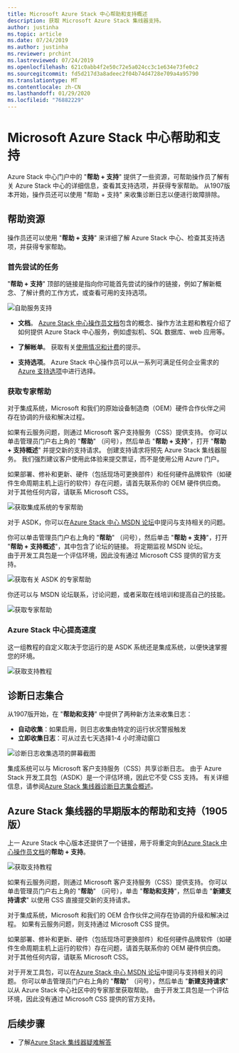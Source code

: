 ```yaml
---
title: Microsoft Azure Stack 中心帮助和支持概述
description: 获取 Microsoft Azure Stack 集线器支持。
author: justinha
ms.topic: article
ms.date: 07/24/2019
ms.author: justinha
ms.reviewer: prchint
ms.lastreviewed: 07/24/2019
ms.openlocfilehash: 621c0abb4f2e50c72e5a024cc3c1e634e73fe0c2
ms.sourcegitcommit: fd5d217d3a8adeec2f04b74d4728e709a4a95790
ms.translationtype: MT
ms.contentlocale: zh-CN
ms.lasthandoff: 01/29/2020
ms.locfileid: "76882229"
---
```

# <a name="microsoft-azure-stack-hub-help-and-support"></a>Microsoft Azure Stack 中心帮助和支持

Azure Stack 中心门户中的 "**帮助 + 支持**" 提供了一些资源，可帮助操作员了解有关 Azure Stack 中心的详细信息，查看其支持选项，并获得专家帮助。 从1907版本开始，操作员还可以使用 "帮助 + 支持" 来收集诊断日志以便进行故障排除。  

## <a name="help-resources"></a>帮助资源 

操作员还可以使用 "**帮助 + 支持**" 来详细了解 Azure Stack 中心、检查其支持选项，并获得专家帮助。 

### <a name="things-to-try-first"></a>首先尝试的任务

"**帮助 + 支持**" 顶部的链接是指向你可能首先尝试的操作的链接，例如了解新概念、了解计费的工作方式，或查看可用的支持选项。 

![自助服务支持](media/azure-stack-help-and-support/get-support-tiles.png)

- **文档**。 [Azure Stack 中心操作员文档](index.yml)包含的概念、操作方法主题和教程介绍了如何提供 Azure Stack 中心服务，例如虚拟机、SQL 数据库、web 应用等。 

- **了解帐单**。 获取有关[使用情况和计费](azure-stack-billing-and-chargeback.md)的提示。

- **支持选项**。 Azure Stack 中心操作员可以从一系列可满足任何企业需求的[Azure 支持选项](https://aka.ms/azstacksupport)中进行选择。 

### <a name="get-expert-help"></a>获取专家帮助 

对于集成系统，Microsoft 和我们的原始设备制造商（OEM）硬件合作伙伴之间存在协调的升级和解决过程。

如果有云服务问题，则通过 Microsoft 客户支持服务（CSS）提供支持。 你可以单击管理员门户右上角的 "**帮助**" （问号），然后单击 "**帮助 + 支持**"，打开 "**帮助 + 支持概述**" 并提交新的支持请求。 创建支持请求将预先 Azure Stack 集线器服务。 我们强烈建议客户使用此体验来提交票证，而不是使用公用 Azure 门户。 

如果部署、修补和更新、硬件（包括现场可更换部件）和任何硬件品牌软件（如硬件生命周期主机上运行的软件）存在问题，请首先联系你的 OEM 硬件供应商。 对于其他任何内容，请联系 Microsoft CSS。

![获取集成系统的专家帮助](media/azure-stack-help-and-support/get-support-integrated.png)

对于 ASDK，你可以在[Azure Stack 中心 MSDN 论坛](https://social.msdn.microsoft.com/Forums/azure/home?forum=azurestack)中提问与支持相关的问题。 

你可以单击管理员门户右上角的 "**帮助**" （问号），然后单击 "**帮助 + 支持**"，打开 "**帮助 + 支持概述**"，其中包含了论坛的链接。 将定期监视 MSDN 论坛。  
由于开发工具包是一个评估环境，因此没有通过 Microsoft CSS 提供的官方支持。

![获取有关 ASDK 的专家帮助](media/azure-stack-help-and-support/get-support-asdk.png)

你还可以与 MSDN 论坛联系，讨论问题，或者采取在线培训和提高自己的技能。 

![获取专家帮助](media/azure-stack-help-and-support/get-support-cards.png)

### <a name="get-up-to-speed-with-azure-stack-hub"></a>Azure Stack 中心提高速度

这一组教程的自定义取决于您运行的是 ASDK 系统还是集成系统，以便快速掌握您的环境。 

![获取支持教程](media/azure-stack-help-and-support/get-support-tutorials.png)

## <a name="diagnostic-log-collection"></a>诊断日志集合

从1907版开始，在 "**帮助和支持**" 中提供了两种新方法来收集日志：

- **自动收集**：如果启用，则日志收集由特定的运行状况警报触发 
- **立即收集日志**：可从过去七天选择1-4 小时滑动窗口

![诊断日志收集选项的屏幕截图](media/azure-stack-automatic-log-collection/azure-stack-log-collection-overview.png)

集成系统可以与 Microsoft 客户支持服务（CSS）共享诊断日志。 由于 Azure Stack 开发工具包（ASDK）是一个评估环境，因此它不受 CSS 支持。 有关详细信息，请参阅[Azure Stack 集线器诊断日志集合概述](azure-stack-diagnostic-log-collection-overview.md)。



## <a name="help-and-support-for-earlier-releases-azure-stack-hub-pre-1905"></a>Azure Stack 集线器的早期版本的帮助和支持（1905版）

上一 Azure Stack 中心版本还提供了一个链接，用于将重定向到[Azure Stack 中心操作员文档](https://aka.ms/adminportaldocs)的**帮助 + 支持**。

![获取支持教程](media/azure-stack-help-and-support/get-support-previous.png)

如果有云服务问题，则通过 Microsoft 客户支持服务（CSS）提供支持。 你可以单击管理员门户右上角的 "**帮助**" （问号），单击 "**帮助和支持**"，然后单击 "**新建支持请求**" 以使用 CSS 直接提交新的支持请求。

对于集成系统，Microsoft 和我们的 OEM 合作伙伴之间存在协调的升级和解决过程。 如果有云服务问题，则支持通过 Microsoft CSS 提供。 

如果部署、修补和更新、硬件（包括现场可更换部件）和任何硬件品牌软件（如硬件生命周期主机上运行的软件）存在问题，请首先联系你的 OEM 硬件供应商。 对于其他任何内容，请联系 Microsoft CSS。

对于开发工具包，可以在[Azure Stack 中心 MSDN 论坛](https://social.msdn.microsoft.com/Forums/azure/home?forum=azurestack)中提问与支持相关的问题。 你可以单击管理员门户右上角的 "**帮助**" （问号），然后单击 "**新建支持请求**" 以从 Azure Stack 中心社区中的专家那里获取帮助。
由于开发工具包是一个评估环境，因此没有通过 Microsoft CSS 提供的官方支持。

## <a name="next-steps"></a>后续步骤

- 了解[Azure Stack 集线器疑难解答](azure-stack-troubleshooting.md)